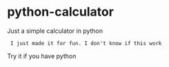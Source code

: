 # python-calculator
Just a simple calculator in python
  
     I just made it for fun. I don't know if this work 
Try it if you have python
